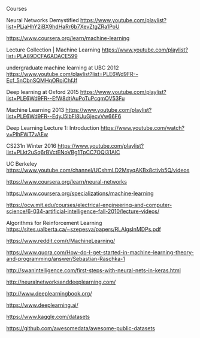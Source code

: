 Courses

Neural Networks Demystified
https://www.youtube.com/playlist?list=PLiaHhY2iBX9hdHaRr6b7XevZtgZRa1PoU

https://www.coursera.org/learn/machine-learning

Lecture Collection | Machine Learning
https://www.youtube.com/playlist?list=PLA89DCFA6ADACE599

undergraduate machine learning at UBC 2012
https://www.youtube.com/playlist?list=PLE6Wd9FR--Ecf_5nCbnSQMHqORpiChfJf

Deep learning at Oxford 2015
https://www.youtube.com/playlist?list=PLE6Wd9FR--EfW8dtjAuPoTuPcqmOV53Fu

Machine Learning 2013
https://www.youtube.com/playlist?list=PLE6Wd9FR--EdyJ5lbFl8UuGjecvVw66F6

Deep Learning Lecture 1: Introduction
https://www.youtube.com/watch?v=PlhFWT7vAEw

CS231n Winter 2016
https://www.youtube.com/playlist?list=PLkt2uSq6rBVctENoVBg1TpCC7OQi31AlC

UC Berkeley
https://www.youtube.com/channel/UCshmLD2MsyqAKBx8ctivb5Q/videos

https://www.coursera.org/learn/neural-networks

https://www.coursera.org/specializations/machine-learning

https://ocw.mit.edu/courses/electrical-engineering-and-computer-science/6-034-artificial-intelligence-fall-2010/lecture-videos/

Algorithms for Reinforcement Learning
https://sites.ualberta.ca/~szepesva/papers/RLAlgsInMDPs.pdf

https://www.reddit.com/r/MachineLearning/

https://www.quora.com/How-do-I-get-started-in-machine-learning-theory-and-programming/answer/Sebastian-Raschka-1

http://swanintelligence.com/first-steps-with-neural-nets-in-keras.html

http://neuralnetworksanddeeplearning.com/

http://www.deeplearningbook.org/

https://www.deeplearning.ai/

https://www.kaggle.com/datasets

https://github.com/awesomedata/awesome-public-datasets

